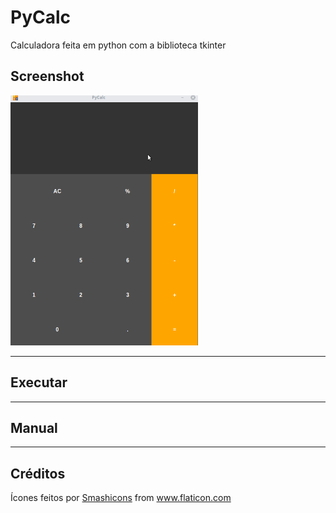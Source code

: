 # PyCalc
Calculadora feita em python com a biblioteca tkinter
## Screenshot
<img src=screenshots/pycalc.gif/ height=400 width=300>

----------------------------
## Executar

----------------------------
## Manual

----------------------------
## Créditos
<div>Ícones feitos por <a href="https://www.flaticon.com/br/autores/smashicons" title="Smashicons">Smashicons</a> from <a href="https://www.flaticon.com/br/" title="Flaticon">www.flaticon.com</a></div>
